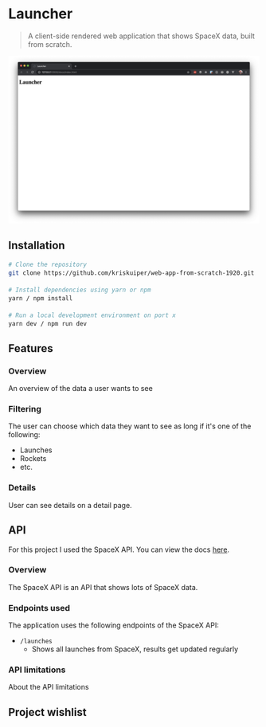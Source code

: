 # Launcher

> A client-side rendered web application that shows SpaceX data, built from scratch.

![Launcher home page](assets/launcher-home-page.png)

## Installation
```bash
# Clone the repository
git clone https://github.com/kriskuiper/web-app-from-scratch-1920.git

# Install dependencies using yarn or npm
yarn / npm install

# Run a local development environment on port x
yarn dev / npm run dev
```

## Features
### Overview
An overview of the data a user wants to see

### Filtering
The user can choose which data they want to see as long if it's one of the following:
- Launches
- Rockets
- etc.

### Details
User can see details on a detail page.

## API
For this project I used the SpaceX API. You can view the docs [here]().

### Overview
The SpaceX API is an API that shows lots of SpaceX data.

### Endpoints used
The application uses the following endpoints of the SpaceX API:

- `/launches`
	- Shows all launches from SpaceX, results get updated regularly

### API limitations
About the API limitations

## Project wishlist


<!-- How about a license here? 📜 (or is it a licence?) 🤷 -->
